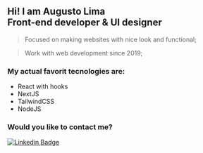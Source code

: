 ## Hi! I am Augusto Lima </br>Front-end developer & UI designer

> Focused on making websites with nice look and functional;

> Work with web development since 2019;

### My actual favorit tecnologies are:
* React with hooks 
* NextJS
* TailwindCSS
* NodeJS

### Would you like to contact me?

[![Linkedin Badge](https://img.shields.io/badge/-LinkedIn-blue?style=flat-square&logo=Linkedin&logoColor=white&link=https://www.linkedin.com/in/augustolimads)](https://www.linkedin.com/in/augustolimads/)